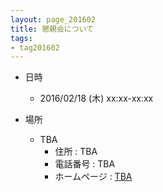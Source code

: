 ```yaml
---
layout: page_201602
title: 懇親会について
tags:
- tag201602
---
```


* 日時
  * 2016/02/18 (木) xx:xx-xx:xx

* 場所
  * TBA
    * 住所 : TBA
    * 電話番号 : TBA
    * ホームページ : [TBA](#)
